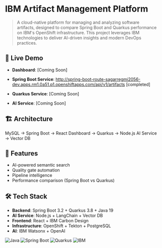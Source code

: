 # IBM Artifact Management Platform

> A cloud-native platform for managing and analyzing software artifacts, designed to compare Spring Boot and Quarkus performance on IBM's OpenShift infrastructure. This project leverages IBM technologies to deliver AI-driven insights and modern DevOps practices.

## 🚀 Live Demo
- **Dashboard**: [Coming Soon]
- **Spring Boot Service**: http://spring-boot-route-sagarregmi2056-dev.apps.rm1.0a51.p1.openshiftapps.com/api/v1/artifacts [completed]

- **Quarkus Service**: [Coming Soon]
- **AI Service**: [Coming Soon]

## 🏗️ Architecture
MySQL → Spring Boot → React Dashboard
→ Quarkus → Node.js AI Service → Vector DB

## 🎯 Features
- AI-powered semantic search
- Quality gate automation  
- Pipeline intelligence
- Performance comparison (Spring Boot vs Quarkus)

## 🛠️ Tech Stack
- **Backend**: Spring Boot 3.2 + Quarkus 3.8 + Java 19
- **AI Service**: Node.js + LangChain + Vector DB
- **Frontend**: React + IBM Carbon Design
- **Infrastructure**: OpenShift + Tekton + PostgreSQL
- **AI**: IBM Watsonx + OpenAI

![Java](https://img.shields.io/badge/Java-19-blue)
![Spring Boot](https://img.shields.io/badge/Spring_Boot-3.2-green)
![Quarkus](https://img.shields.io/badge/Quarkus-3.8-red)
![IBM](https://img.shields.io/badge/IBM-OpenShift-blue)
